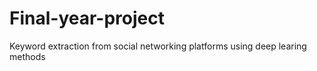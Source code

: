 # Final-year-project
Keyword extraction from social networking platforms using deep learing methods
